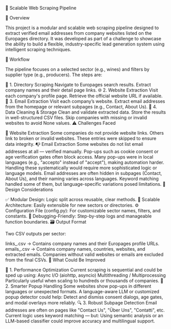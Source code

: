🚀 Scalable Web Scraping Pipeline

📌 Overview

This project is a modular and scalable web scraping pipeline designed to extract verified email addresses from company websites listed on the Europages directory. It was developed as part of a challenge to showcase the ability to build a flexible, industry-specific lead generation system using intelligent scraping techniques.

🔄 Workflow

The pipeline focuses on a selected sector (e.g., wines) and filters by supplier type (e.g., producers). The steps are:

🧩 1. Directory Scraping
Navigate to Europages search results.
Extract company names and their detail page links.
🌐 2. Website Extraction
Visit each company's profile page.
Retrieve the official website URL if available.
📧 3. Email Extraction
Visit each company’s website.
Extract email addresses from the homepage or relevant subpages (e.g., Contact, About Us).
🧹 4. Data Cleaning & Storage
Clean and validate extracted data.
Store the results in well-structured CSV files.
Skip companies with missing or invalid websites to avoid None values.
⚠️ Challenges Faced

🔗 Website Extraction
Some companies do not provide website links.
Others link to broken or invalid websites.
These entries were skipped to ensure data integrity.
📭 Email Extraction
Some websites do not list email addresses at all — verified manually.
Pop-ups such as cookie consent or age verification gates often block access.
Many pop-ups were in local languages (e.g., "accepto" instead of "accept"), making automation harder.
Handling these systematically would require more sophisticated logic or language models.
Email addresses are often hidden in subpages (Contact, About Us), and their naming varies across languages.
Keyword matching handled some of them, but language-specific variations posed limitations.
🧠 Design Considerations

✅ Modular Design: Logic split across reusable, clear methods.
🔁 Scalable Architecture: Easily extensible for new sectors or directories.
⚙️ Configuration File (config.py): For customizable sector names, filters, and constants.
🧪 Debugging-Friendly: Step-by-step logs and manageable function boundaries.
🗃️ Output Format

Two CSV outputs per sector:

links_<sector>.csv
→ Contains company names and their Europages profile URLs.
emails_<sector>.csv
→ Contains company names, countries, websites, and extracted emails.
Companies without valid websites or emails are excluded from the final CSVs.
🧩 What Could Be Improved

🚅 1. Performance Optimization
Current scraping is sequential and could be sped up using:
Async I/O (aiohttp, asyncio)
Multithreading / Multiprocessing
Particularly useful when scaling to hundreds or thousands of companies.
🧠 2. Smarter Popup Handling
Some websites show pop-ups in different languages or unexpected formats.
A language-aware LLM or customized popup detector could help:
Detect and dismiss consent dialogs, age gates, and modal overlays more reliably.
🔍 3. Robust Subpage Detection
Email addresses are often on pages like "Contact Us", "Über Uns", "Contatti", etc.
Current logic uses keyword matching — but:
Using semantic analysis or an LLM-based classifier could improve accuracy and multilingual support.
